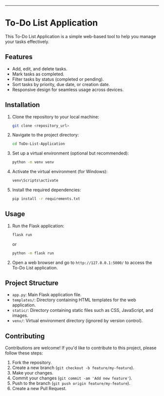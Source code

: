 ---

# To-Do List Application

This To-Do List Application is a simple web-based tool to help you manage your tasks effectively.

## Features

- Add, edit, and delete tasks.
- Mark tasks as completed.
- Filter tasks by status (completed or pending).
- Sort tasks by priority, due date, or creation date.
- Responsive design for seamless usage across devices.

## Installation

1. Clone the repository to your local machine:

    ```bash
    git clone <repository_url>
    ```

2. Navigate to the project directory:

    ```bash
    cd ToDo-List-Application
    ```

3. Set up a virtual environment (optional but recommended):

    ```bash
    python -m venv venv
    ```

4. Activate the virtual environment (for Windows):

    ```bash
    venv\Scripts\activate
    ```

5. Install the required dependencies:

    ```bash
    pip install -r requirements.txt
    ```

## Usage

1. Run the Flask application:

    ```bash
    flask run
    ```

   or

    ```bash
    python -m flask run
    ```

2. Open a web browser and go to `http://127.0.0.1:5000/` to access the To-Do List application.

## Project Structure

- `app.py`: Main Flask application file.
- `templates/`: Directory containing HTML templates for the web application.
- `static/`: Directory containing static files such as CSS, JavaScript, and images.
- `venv/`: Virtual environment directory (ignored by version control).

## Contributing

Contributions are welcome! If you'd like to contribute to this project, please follow these steps:

1. Fork the repository.
2. Create a new branch (`git checkout -b feature/my-feature`).
3. Make your changes.
4. Commit your changes (`git commit -am 'Add new feature'`).
5. Push to the branch (`git push origin feature/my-feature`).
6. Create a new Pull Request.
